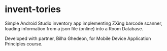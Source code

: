 # invent-tories
Simple Android Studio inventory app implementing ZXing barcode scanner, loading information from a json file (online) into a Room Database. 

Developed with partner, Bilha Ghedeon, for Mobile Device Application Principles course. 
